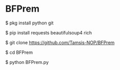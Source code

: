 # BFPrem

$ pkg install python git

$ pip install requests beautifulsoup4 rich

$ git clone https://github.com/Tamsis-NOP/BFPrem

$ cd BFPrem

$ python BFPrem.py
